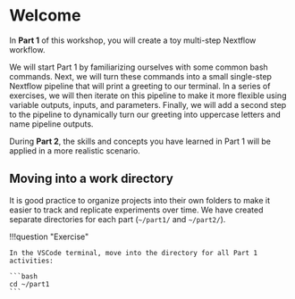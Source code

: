 # Welcome

In **Part 1** of this workshop, you will create a toy multi-step Nextflow workflow.

We will start Part 1 by familiarizing ourselves with some common bash commands. Next, we will turn these commands into a small single-step Nextflow pipeline that will print a greeting to our terminal. In a series of exercises, we will then iterate on this pipeline to make it more flexible using variable outputs, inputs, and parameters. Finally, we will add a second step to the pipeline to dynamically turn our greeting into uppercase letters and name pipeline outputs.

During **Part 2**, the skills and concepts you have learned in Part 1 will be applied in a more realistic scenario.

## Moving into a work directory  

It is good practice to organize projects into their own folders to make it easier to track and replicate experiments over time.
We have created separate directories for each part (`~/part1/` and `~/part2/`).

!!!question "Exercise"

    In the VSCode terminal, move into the directory for all Part 1 activities:

    ```bash
    cd ~/part1
    ```
